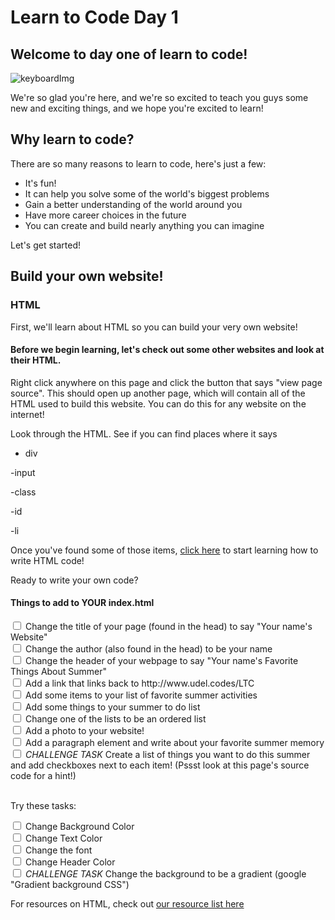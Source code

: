 <h1> Learn to Code Day 1</h1>
<h2>Welcome to day one of learn to code!</h2>

![keyboardImg](https://images.unsplash.com/photo-1585676623595-e60b97115f7e?ixlib=rb-1.2.1&ixid=eyJhcHBfaWQiOjEyMDd9&auto=format&fit=crop&w=1050&q=80)
<p> We're so glad you're here, and we're so excited to teach you guys some new and exciting things, and we hope you're excited to learn!</p>
<h2> Why learn to code? </h2>
There are so many reasons to learn to code, here's just a few: 
<ul>
  <li>It's fun!</li>
  <li>It can help you solve some of the world's biggest problems</li>
  <li>Gain a better understanding of the world around you</li>
  <li>Have more career choices in the future</li>
  <li>You can create and build nearly anything you can imagine</li>
</ul>
Let's get started! 
<h2>Build your own website!</h2>

<h3>HTML</h3>
First, we'll learn about HTML so you can build your very own website!

#### Before we begin learning, let's check out some other websites and look at their HTML. 

Right click anywhere on this page and click the button that says "view page source". This should open up another page, which will contain all of the HTML used to build this website. You can do this for any website on the internet!

Look through the HTML. See if you can find places where it says 

- div

-input

-class

-id

-li

Once you've found some of those items, <a href="https://udel.codes/LTC/introtohtml/index.html" target="_blank" >click here</a> to start learning how to write HTML code! 

Ready to write your own code? 


#### Things to add to YOUR index.html
<div>
  <input type="checkbox">
  <label>Change the title of your page (found in the head) to say "Your name's Website"</label><br>
  <input type="checkbox" >
  <label>Change the author (also found in the head) to be your name</label><br>
  <input type="checkbox" >
  <label>Change the header of your webpage to say "Your name's Favorite Things About Summer"</label><br>
  <input type="checkbox">
  <label>Add a link that links back to http://www.udel.codes/LTC</label><br> 
  <input type="checkbox">
  <label>Add some items to your list of favorite summer activities</label><br>
  <input type="checkbox" >
  <label>Add some things to your summer to do list</label><br>
  <input type="checkbox">
  <label>Change one of the lists to be an ordered list</label><br> 
  <input type="checkbox">
  <label>Add a photo to your website!</label><br>
  <input type="checkbox" >
  <label>Add a paragraph element and write about your favorite summer memory</label><br>
  <input type="checkbox" >
    <label><em>CHALLENGE TASK </em>Create a list of things you want to do this summer and add checkboxes next to each item! (Pssst look at this page's source code for a hint!)</label><br>  
</div><br>


Try these tasks:

<input type="checkbox" >
  <label>Change Background Color</label><br>
<input type="checkbox" >
  <label>Change Text Color</label><br>
  <input type="checkbox" >
<label>Change the font</label><br>
  <input type="checkbox" >
<label>Change Header Color</label><br>
  <input type="checkbox" >
<label><em>CHALLENGE TASK</em> Change the background to be a gradient (google "Gradient background CSS")</label><br>


For resources on HTML, check out [our resource list here](https://udel.codes/LTC/HTMLResources)
